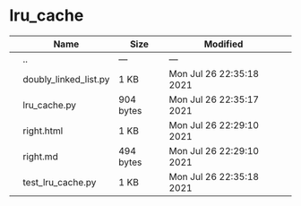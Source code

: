 # lru_cache

<table><thead><tr class="header"><th></th><th>Name</th><th>Size</th><th>Modified</th><th></th></tr></thead><tbody><tr class="odd"><td></td><td><span class="goup">..</span></td><td>—</td><td>—</td><td></td></tr><tr class="even"><td></td><td><span class="name">doubly_linked_list.py</span></td><td>1 KB</td><td>Mon Jul 26 22:35:18 2021</td><td></td></tr><tr class="odd"><td></td><td><span class="name">lru_cache.py</span></td><td>904 bytes</td><td>Mon Jul 26 22:35:17 2021</td><td></td></tr><tr class="even"><td></td><td><span class="name">right.html</span></td><td>1 KB</td><td>Mon Jul 26 22:29:10 2021</td><td></td></tr><tr class="odd"><td></td><td><span class="name">right.md</span></td><td>494 bytes</td><td>Mon Jul 26 22:29:10 2021</td><td></td></tr><tr class="even"><td></td><td><span class="name">test_lru_cache.py</span></td><td>1 KB</td><td>Mon Jul 26 22:35:18 2021</td><td></td></tr></tbody></table>
